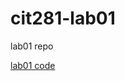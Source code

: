 # cit281-lab01
lab01 repo

[lab01 code](https://github.com/Myles-P-D/cit281-lab01/blob/main/lab-01-node.js)
